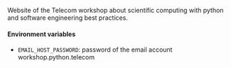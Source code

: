 Website of the Telecom workshop about scientific computing with python and software engineering best practices.

#### Environment variables

- `EMAIL_HOST_PASSWORD`: password of the email account workshop.python.telecom
